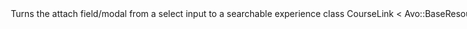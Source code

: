 <Option name="`searchable`">

<div class="space-x-2">
  <LicenseReq license="pro" />
  <DemoVideo demo-video="https://youtu.be/KLI_sVTPX-Q" />
</div>

Turns the attach field/modal from a `select` input to a searchable experience

```ruby{4}
class CourseLink < Avo::BaseResource
  field :links,
    as: :has_many,
    searchable: true
end
```

:::warning
  Avo uses the **search feature** behind the scenes, so **make sure the target resource has the [`search_query`](./../search) option configured**.
:::

```ruby{3-5}
# app/avo/resources/course_link_resource.rb
class CourseLinkResource < Avo::BaseResource
  self.search_query = -> do
    scope.ransack(id_eq: params[:q], link_cont: params[:q], m: "or").result(distinct: false)
  end
end
```

#### Default

`false`

#### Possible values

`true`, `false`
</Option>
